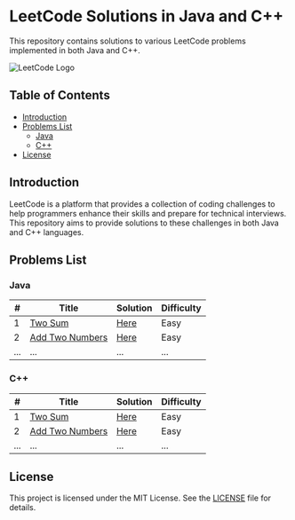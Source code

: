 # LeetCode Solutions in Java and C++

This repository contains solutions to various LeetCode problems implemented in both Java and C++.

![LeetCode Logo](https://assets.leetcode.com/static_assets/public/webpack_bundles/images/logo-dark.e99485d9b.svg)

## Table of Contents

- [Introduction](#introduction)
- [Problems List](#problems-list)
  - [Java](#java)
  - [C++](#c++)
- [License](#license)

## Introduction

LeetCode is a platform that provides a collection of coding challenges to help programmers enhance their skills and prepare for technical interviews. This repository aims to provide solutions to these challenges in both Java and C++ languages.

## Problems List

### Java

| # | Title | Solution                             | Difficulty |
|---|-------|--------------------------------------|------------|
| 1 | [Two Sum](https://leetcode.com/problems/two-sum/) | [Here](.src/Java/TwoSum.java)        | Easy       |
| 2 | [Add Two Numbers](https://leetcode.com/problems/add-two-numbers/) | [Here](.src/Java/AddTwoNumbers.java) | Easy       |
| ... | ... | ...                                  | ...        |

### C++

| # | Title | Solution                             | Difficulty |
|---|-------|--------------------------------------|------------|
| 1 | [Two Sum](https://leetcode.com/problems/two-sum/) | [Here](.src/Java/TwoSum.java)        | Easy       |
| 2 | [Add Two Numbers](https://leetcode.com/problems/add-two-numbers/) | [Here](.src/Java/AddTwoNumbers.java) | Easy       |
| ... | ... | ...                                  | ...        |

## License

This project is licensed under the MIT License. See the [LICENSE](./LICENSE) file for details.
